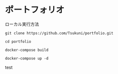 # ポートフォリオ

ローカル実行方法

``git clone https://github.com/Tsukuni/portfolio.git``

``cd portfolio``

``docker-compose build``

``docker-compose up -d``

test